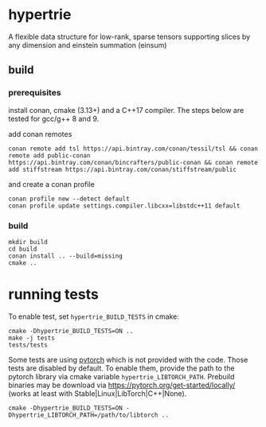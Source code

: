 # hypertrie
A flexible data structure for low-rank, sparse tensors supporting slices by any dimension and einstein summation (einsum)

## build
### prerequisites

install conan, cmake (3.13+) and a C++17 compiler. The steps below are tested for gcc/g++ 8 and 9.

add conan remotes
```shell script
conan remote add tsl https://api.bintray.com/conan/tessil/tsl && conan remote add public-conan https://api.bintray.com/conan/bincrafters/public-conan && conan remote add stiffstream https://api.bintray.com/conan/stiffstream/public
```
and create a conan profile
 ```shell script
conan profile new --detect default
conan profile update settings.compiler.libcxx=libstdc++11 default
 ```

### build

```shell script
mkdir build
cd build
conan install .. --build=missing
cmake ..
```

# running tests
To enable test, set `hypertrie_BUILD_TESTS` in cmake:
```shell script
cmake -Dhypertrie_BUILD_TESTS=ON ..
make -j tests
tests/tests
```
Some tests are using [pytorch](https://github.com/pytorch/pytorch) which is not provided with the code.
Those tests are disabled by default. 
To enable them, provide the path to the pytorch library via cmake variable `hypertrie_LIBTORCH_PATH`.
Prebuild binaries may be download via https://pytorch.org/get-started/locally/ (works at least with Stable|Linux|LibTorch|C++|None).
```shell script
cmake -Dhypertrie_BUILD_TESTS=ON -Dhypertrie_LIBTORCH_PATH=/path/to/libtorch ..
```
